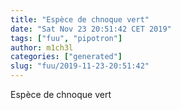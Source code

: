 ```yaml
---
title: "Espèce de chnoque vert"
date: "Sat Nov 23 20:51:42 CET 2019"
tags: ["fuu", "pipotron"]
author: m1ch3l
categories: ["generated"]
slug: "fuu/2019-11-23-20:51:42"
---
```


Espèce de chnoque vert
